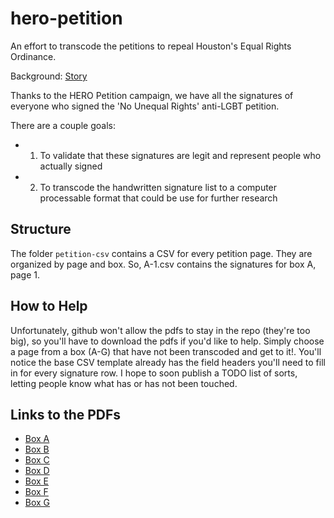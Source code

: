 hero-petition
=============

An effort to transcode the petitions to repeal Houston's Equal Rights Ordinance.

Background: [Story](http://www.buzzfeed.com/chrisgeidner/mystery-campaign-publishes-names-addresses-of-opponents-of-l)

Thanks to the HERO Petition campaign, we have all the signatures of everyone who signed the 'No Unequal Rights' anti-LGBT petition. 


There are a couple goals:

- 1) To validate that these signatures are legit and represent people who actually signed
- 2) To transcode the handwritten signature list to a computer processable format that could be use for further research



## Structure

The folder `petition-csv` contains a CSV for every petition page. They are organized by page and box. So, A-1.csv contains the signatures for box A, page 1. 

## How to Help

Unfortunately, github won't allow the pdfs to stay in the repo (they're too big), so you'll have to download the pdfs if you'd like to help. Simply choose a page from a box (A-G) that have not been transcoded and get to it!. You'll notice the base CSV template already has the field headers you'll need to fill in for every signature row. I hope to soon publish a TODO list of sorts, letting people know what has or has not been touched.


## Links to the PDFs

* [Box A](http://www.scribd.com/doc/233924082/HERO-Petitions-Box-A#fullscreen=1)
* [Box B](http://www.scribd.com/doc/233930795/HERO-Petitions-Box-B#fullscreen=1)
* [Box C](http://www.scribd.com/doc/233995086/HERO-Petitions-Box-C#fullscreen=1)
* [Box D](http://www.scribd.com/doc/234036703/HERO-Petitions-Box-D#fullscreen=1)
* [Box E](http://www.scribd.com/doc/234070985/HERO-Petitions-Box-E#fullscreen=1)
* [Box F](http://www.scribd.com/doc/234072339/HERO-Petitions-Box-F#fullscreen=1)
* [Box G](http://www.scribd.com/doc/234072683/HERO-Petitions-Box-G#fullscreen=1)
